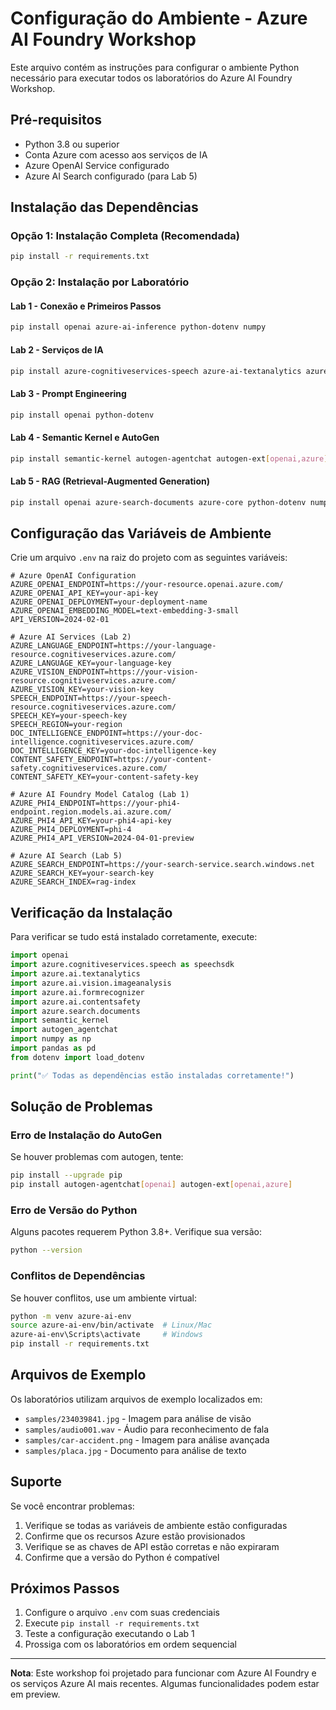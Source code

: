 # Configuração do Ambiente - Azure AI Foundry Workshop

Este arquivo contém as instruções para configurar o ambiente Python necessário para executar todos os laboratórios do Azure AI Foundry Workshop.

## Pré-requisitos

- Python 3.8 ou superior
- Conta Azure com acesso aos serviços de IA
- Azure OpenAI Service configurado
- Azure AI Search configurado (para Lab 5)

## Instalação das Dependências

### Opção 1: Instalação Completa (Recomendada)
```bash
pip install -r requirements.txt
```

### Opção 2: Instalação por Laboratório

#### Lab 1 - Conexão e Primeiros Passos
```bash
pip install openai azure-ai-inference python-dotenv numpy
```

#### Lab 2 - Serviços de IA
```bash
pip install azure-cognitiveservices-speech azure-ai-textanalytics azure-ai-vision-imageanalysis azure-ai-formrecognizer azure-ai-contentsafety azure-core python-dotenv
```

#### Lab 3 - Prompt Engineering
```bash
pip install openai python-dotenv
```

#### Lab 4 - Semantic Kernel e AutoGen
```bash
pip install semantic-kernel autogen-agentchat autogen-ext[openai,azure] python-dotenv asyncio typing-extensions
```

#### Lab 5 - RAG (Retrieval-Augmented Generation)
```bash
pip install openai azure-search-documents azure-core python-dotenv numpy
```

## Configuração das Variáveis de Ambiente

Crie um arquivo `.env` na raiz do projeto com as seguintes variáveis:

```env
# Azure OpenAI Configuration
AZURE_OPENAI_ENDPOINT=https://your-resource.openai.azure.com/
AZURE_OPENAI_API_KEY=your-api-key
AZURE_OPENAI_DEPLOYMENT=your-deployment-name
AZURE_OPENAI_EMBEDDING_MODEL=text-embedding-3-small
API_VERSION=2024-02-01

# Azure AI Services (Lab 2)
AZURE_LANGUAGE_ENDPOINT=https://your-language-resource.cognitiveservices.azure.com/
AZURE_LANGUAGE_KEY=your-language-key
AZURE_VISION_ENDPOINT=https://your-vision-resource.cognitiveservices.azure.com/
AZURE_VISION_KEY=your-vision-key
SPEECH_ENDPOINT=https://your-speech-resource.cognitiveservices.azure.com/
SPEECH_KEY=your-speech-key
SPEECH_REGION=your-region
DOC_INTELLIGENCE_ENDPOINT=https://your-doc-intelligence.cognitiveservices.azure.com/
DOC_INTELLIGENCE_KEY=your-doc-intelligence-key
CONTENT_SAFETY_ENDPOINT=https://your-content-safety.cognitiveservices.azure.com/
CONTENT_SAFETY_KEY=your-content-safety-key

# Azure AI Foundry Model Catalog (Lab 1)
AZURE_PHI4_ENDPOINT=https://your-phi4-endpoint.region.models.ai.azure.com/
AZURE_PHI4_API_KEY=your-phi4-api-key
AZURE_PHI4_DEPLOYMENT=phi-4
AZURE_PHI4_API_VERSION=2024-04-01-preview

# Azure AI Search (Lab 5)
AZURE_SEARCH_ENDPOINT=https://your-search-service.search.windows.net
AZURE_SEARCH_KEY=your-search-key
AZURE_SEARCH_INDEX=rag-index
```

## Verificação da Instalação

Para verificar se tudo está instalado corretamente, execute:

```python
import openai
import azure.cognitiveservices.speech as speechsdk
import azure.ai.textanalytics
import azure.ai.vision.imageanalysis
import azure.ai.formrecognizer
import azure.ai.contentsafety
import azure.search.documents
import semantic_kernel
import autogen_agentchat
import numpy as np
import pandas as pd
from dotenv import load_dotenv

print("✅ Todas as dependências estão instaladas corretamente!")
```

## Solução de Problemas

### Erro de Instalação do AutoGen
Se houver problemas com autogen, tente:
```bash
pip install --upgrade pip
pip install autogen-agentchat[openai] autogen-ext[openai,azure]
```

### Erro de Versão do Python
Alguns pacotes requerem Python 3.8+. Verifique sua versão:
```bash
python --version
```

### Conflitos de Dependências
Se houver conflitos, use um ambiente virtual:
```bash
python -m venv azure-ai-env
source azure-ai-env/bin/activate  # Linux/Mac
azure-ai-env\Scripts\activate     # Windows
pip install -r requirements.txt
```

## Arquivos de Exemplo

Os laboratórios utilizam arquivos de exemplo localizados em:
- `samples/234039841.jpg` - Imagem para análise de visão
- `samples/audio001.wav` - Áudio para reconhecimento de fala
- `samples/car-accident.png` - Imagem para análise avançada
- `samples/placa.jpg` - Documento para análise de texto

## Suporte

Se você encontrar problemas:
1. Verifique se todas as variáveis de ambiente estão configuradas
2. Confirme que os recursos Azure estão provisionados
3. Verifique se as chaves de API estão corretas e não expiraram
4. Confirme que a versão do Python é compatível

## Próximos Passos

1. Configure o arquivo `.env` com suas credenciais
2. Execute `pip install -r requirements.txt`
3. Teste a configuração executando o Lab 1
4. Prossiga com os laboratórios em ordem sequencial

---

**Nota**: Este workshop foi projetado para funcionar com Azure AI Foundry e os serviços Azure AI mais recentes. Algumas funcionalidades podem estar em preview.
